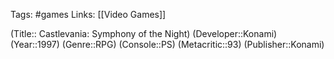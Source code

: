 Tags: #games 
Links: [[Video Games]]

(Title:: Castlevania: Symphony of the Night)
(Developer::Konami)
(Year::1997)
(Genre::RPG)
(Console::PS)
(Metacritic::93)
(Publisher::Konami)